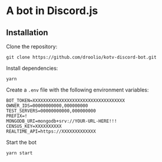 # A bot in Discord.js
## Installation
Clone the repository:
```
git clone https://github.com/droolio/kotv-discord-bot.git
```

Install dependencies:
```
yarn
```

Create a `.env` file with the following environment variables:
```
BOT_TOKEN=XXXXXXXXXXXXXXXXXXXXXXXXXXXXXXXXXXX
OWNER_IDS=00000000000,000000000
TEST_SERVERS=00000000000,000000000
PREFIX=!
MONGODB_URI=mongodb+srv://YOUR-URL-HERE!!!
CENSUS_KEY=XXXXXXXXXX
REALTIME_API=https://XXXXXXXXXXXXX
```

Start the bot
```
yarn start
```
